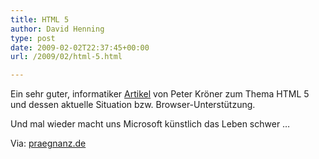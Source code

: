 ```yaml
---
title: HTML 5
author: David Henning
type: post
date: 2009-02-02T22:37:45+00:00
url: /2009/02/html-5.html

---
```

Ein sehr guter, informatiker [Artikel][1] von Peter Kröner zum Thema HTML 5 und dessen aktuelle Situation bzw. Browser-Unterstützung.

Und mal wieder macht uns Microsoft künstlich das Leben schwer &#8230;

Via: [praegnanz.de][2]

 [1]: http://www.peterkroener.de/html5-was-geht-heute-schon-was-geht-nicht-der-grosse-ueberblick/
 [2]: http://praegnanz.de/weblog/html-5-der-gute-artikel